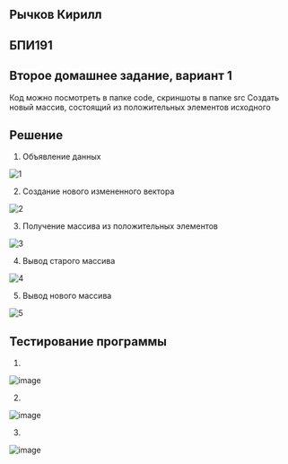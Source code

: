 ## Рычков Кирилл
## БПИ191
## Второе домашнее задание, вариант 1
Код можно посмотреть в папке code, скриншоты в папке src
Создать новый массив, состоящий из положительных элементов исходного
## Решение
1) Объявление данных

![1](https://user-images.githubusercontent.com/36132918/95022323-4600c180-067f-11eb-8605-e7af13b2ea5a.jpg)

2) Создание нового измененного вектора

![2](https://user-images.githubusercontent.com/36132918/95022327-4731ee80-067f-11eb-9616-026898d309b9.jpg)

3) Получение массива из положительных элементов

![3](https://user-images.githubusercontent.com/36132918/95022330-4731ee80-067f-11eb-94e8-32f00e38ad58.jpg)

4) Вывод старого массива

![4](https://user-images.githubusercontent.com/36132918/95022331-47ca8500-067f-11eb-9f11-3d585e13a319.jpg)

5) Вывод нового массива 

![5](https://user-images.githubusercontent.com/36132918/95022332-47ca8500-067f-11eb-90d8-e645472ac19c.jpg)

## Тестирование программы
1.

![image](https://user-images.githubusercontent.com/36132918/95022426-ea830380-067f-11eb-9c18-876f87f5fd3c.png)

2.

![image](https://user-images.githubusercontent.com/36132918/95022542-a8a68d00-0680-11eb-87dd-43fdda05f0bc.png)

3. 

![image](https://user-images.githubusercontent.com/36132918/95022570-d68bd180-0680-11eb-9828-cca1ccbac0b2.png)
